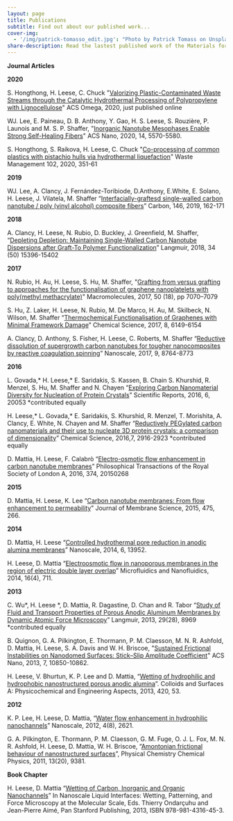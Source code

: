 ```yaml
---
layout: page
title: Publications
subtitle: Find out about our published work...
cover-img:
  - '/img/patrick-tomasso_edit.jpg': "Photo by Patrick Tomass on Unsplash"
share-description: Read the lastest published work of the Materials for Health Lab.
---
```


**Journal Articles**

**2020**

S. Hongthong, H. Leese, C. Chuck "[Valorizing Plastic-Contaminated Waste Streams through the Catalytic Hydrothermal Processing of Polypropylene with Lignocellulose](https://pubs.acs.org/doi/10.1021/acsomega.0c02854)" ACS Omega, 2020, just published online

WJ. Lee, E. Paineau, D. B. Anthony, Y. Gao, H. S. Leese, S. Rouzière, P. Launois and M. S. P. Shaffer, "[Inorganic Nanotube Mesophases Enable Strong Self-Healing Fibers](https://pubs.acs.org/doi/10.1021/acsnano.9b09873)" ACS Nano, 2020, 14, 5570-5580.

S. Hongthong, S. Raikova, H. Leese, C. Chuck "[Co-processing of common plastics with pistachio hulls via hydrothermal liquefaction](https://www.sciencedirect.com/science/article/pii/S0956053X19306993?via%3Dihub)" Waste Management 102, 2020, 351-61 

**2019** 

WJ. Lee, A. Clancy, J. Fernández-Toribiode, D.Anthony, E.White, E. Solano, H. Leese, J. Vilatela, M. Shaffer “[Interfacially-graftesd single-walled carbon nanotube / poly (vinyl alcohol) composite fibers](https://www.sciencedirect.com/science/article/pii/S000862231930065X?via%3Dihub#!)” Carbon, 146, 2019, 162-171

**2018**

A.  Clancy, H. Leese, N. Rubio, D. Buckley, J. Greenfield, M. Shaffer, “[Depleting Depletion: Maintaining Single-Walled Carbon Nanotube Dispersions after Graft-To Polymer Functionalization](https://pubs.acs.org/doi/10.1021/acs.langmuir.8b03144)” Langmuir, 2018, 34 (50) 15396-15402

**2017**

N. Rubio, H. Au, H. Leese, S. Hu, M. Shaffer, "[Grafting from versus grafting to approaches for the functionalisation of graphene nanoplatelets with poly(methyl methacrylate)](https://pubs.acs.org/doi/abs/10.1021/acs.macromol.7b01047)" Macromolecules, 2017, 50 (18), pp 7070–7079


S. Hu, Z. Laker, H. Leese, N. Rubio, M. De Marco, H. Au, M. Skilbeck, N. Wilson, M. Shaffer “[Thermochemical Functionalisation of Graphenes with Minimal Framework Damage](https://pubs.rsc.org/en/content/articlelanding/2017/sc/c6sc05603b#!divAbstract)” Chemical Science, 2017, 8, 6149-6154


A. Clancy, D. Anthony, S. Fisher, H. Leese, C. Roberts, M. Shaffer “[Reductive dissolution of supergrowth carbon nanotubes for tougher nanocomposites by reactive coagulation spinning](https://pubs.rsc.org/en/content/articlelanding/2017/nr/c7nr00734e#!divAbstract)” Nanoscale, 2017, 9, 8764-8773	

**2016**

L. Govada,* H. Leese,*  E. Saridakis, S. Kassen, B. Chain S. Khurshid, R. Menzel, S. Hu, M. Shaffer and N. Chayen “[Exploring Carbon Nanomaterial Diversity for Nucleation of Protein Crystals](https://www.nature.com/articles/srep20053)” Scientific Reports, 2016, 6, 20053 *contributed equally


H. Leese,* L. Govada,* E. Saridakis, S. Khurshid, R. Menzel, T. Morishita, A. Clancy, E. White, N. Chayen and M. Shaffer “[Reductively PEGylated carbon nanomaterials and their use to nucleate 3D protein crystals: a comparison of dimensionality](https://pubs.rsc.org/en/content/articlelanding/2016/sc/c5sc03595c#!divAbstract)” Chemical Science, 2016,7, 2916-2923 *contributed equally 

D. Mattia, H. Leese, F. Calabrò “[Electro-osmotic flow enhancement in carbon nanotube membranes](https://rsta.royalsocietypublishing.org/content/374/2060/20150268)” Philosophical Transactions of the Royal Society of London A, 2016, 374, 20150268

**2015**

D. Mattia, H. Leese, K. Lee “[Carbon nanotube membranes: From flow enhancement to permeability](https://www.sciencedirect.com/science/article/pii/S0376738814008060)” Journal of Membrane Science, 2015, 475, 266.

**2014**

D. Mattia, H. Leese “[Controlled hydrothermal pore reduction in anodic alumina membranes](https://pubs.rsc.org/en/content/articlelanding/2014/nr/c4nr04661g#!divAbstract)” Nanoscale, 2014, 6, 13952.


H. Leese, D. Mattia “[Electroosmotic flow in nanoporous membranes in the region of electric double layer overlap](https://link.springer.com/article/10.1007/s10404-013-1255-0)” Microfluidics and Nanofluidics, 2014, 16(4), 711.

**2013**

C. Wu*, H. Leese *, D. Mattia, R. Dagastine, D. Chan and R. Tabor “[Study of Fluid and Transport Properties of Porous Anodic Aluminum Membranes by Dynamic Atomic Force Microscopy](https://pubs.acs.org/doi/abs/10.1021/la401261z)” Langmuir, 2013, 29(28), 8969 *contributed equally

B. Quignon, G. A. Pilkington, E. Thormann, P. M. Claesson, M. N. R. Ashfold, D. Mattia, H. Leese, S. A. Davis and W. H. Briscoe, "[Sustained Frictional Instabilities on Nanodomed Surfaces: Stick–Slip Amplitude Coefficient](https://pubs.acs.org/doi/10.1021/nn404276p)" ACS Nano, 2013, 7, 10850-10862.

H. Leese, V. Bhurtun, K. P. Lee and D. Mattia, “[Wetting of hydrophilic and hydrophobic nanostructured porous anodic alumina](https://www.sciencedirect.com/science/article/pii/S0927775712008606)”. Colloids and Surfaces A: Physicochemical and Engineering Aspects, 2013, 420, 53.

**2012**

K. P. Lee, H. Leese, D. Mattia, “[Water flow enhancement in hydrophilic nanochannels](https://pubs.rsc.org/en/content/articlelanding/2012/nr/c2nr30098b#!divAbstract)” Nanoscale, 2012, 4(8), 2621.

G. A. Pilkington, E. Thormann, P. M. Claesson, G. M. Fuge, O. J. L. Fox, M. N. R. Ashfold, H. Leese, D. Mattia, W. H. Briscoe, “[Amontonian frictional behaviour of nanostructured surfaces](https://pubs.rsc.org/en/content/articlelanding/2011/cp/c0cp02657c#!divAbstract)”, Physical Chemistry Chemical Physics, 2011, 13(20), 9381.

**Book Chapter**

H. Leese, D. Mattia “[Wetting of Carbon, Inorganic and Organic Nanochannels](https://books.google.co.uk/books?id=oYwuJ4uk8E8C&pg=PA400&lpg=PA400&dq=Wetting+of+Carbon,+Inorganic+and+Organic+Nanochannels%E2%80%9D+In+Nanoscale+Liquid+Interfaces:+Wetting,+Patterning,+and+Force+Microscopy+at+the+Molecular+Scale,+Eds.+Thierry+Ondar%C3%A7uhu+and+Jean-Pierre+Aim%C3%A9,&source=bl&ots=k9qaDudXAa&sig=ACfU3U03DQn-bA17aca7DtA6mgJGGHNfRg&hl=en&sa=X&ved=2ahUKEwjs0ozUmKzqAhWKUBUIHdB4CNMQ6AEwAnoECAoQAQ#v=onepage&q=Wetting%20of%20Carbon%2C%20Inorganic%20and%20Organic%20Nanochannels%E2%80%9D%20In%20Nanoscale%20Liquid%20Interfaces%3A%20Wetting%2C%20Patterning%2C%20and%20Force%20Microscopy%20at%20the%20Molecular%20Scale%2C%20Eds.%20Thierry%20Ondar%C3%A7uhu%20and%20Jean-Pierre%20Aim%C3%A9%2C&f=false)” In Nanoscale Liquid Interfaces: Wetting, Patterning, and Force Microscopy at the Molecular Scale, Eds. Thierry Ondarçuhu and Jean-Pierre Aimé, Pan Stanford Publishing, 2013, ISBN 978-981-4316-45-3.


